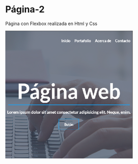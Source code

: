 # Página-2

Página con Flexbox realizada en Html y Css

<img src="./assets/img/proyecto2.png" width="400px" height="400px">
